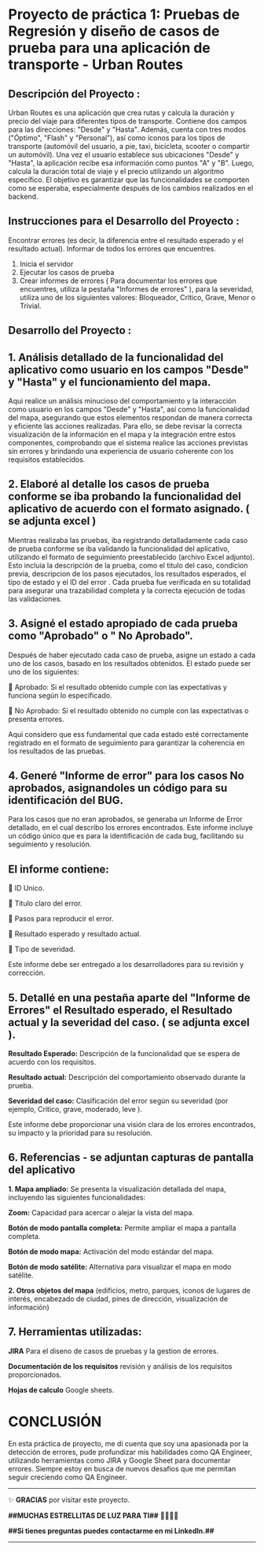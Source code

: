 # Proyecto de práctica 1: Pruebas de Regresión y diseño de casos de prueba para una aplicación de transporte - Urban Routes

## Descripción del Proyecto :

Urban Routes es una aplicación que crea rutas y calcula la duración y precio del viaje para diferentes tipos de transporte.
Contiene dos campos para las direcciones: "Desde" y "Hasta". Además, cuenta con tres modos ("Óptimo", "Flash" y "Personal"), así como íconos para los tipos de transporte (automóvil del usuario, a pie, taxi, bicicleta, scooter o compartir un automóvil).
Una vez el usuario establece sus ubicaciones "Desde" y "Hasta", la aplicación recibe esa información como puntos "A" y "B". Luego, calcula la duración total de viaje y el precio utilizando un algoritmo específico.
El objetivo es garantizar que las funcionalidades se comporten como se esperaba, especialmente después de los cambios realizados en el backend.

## Instrucciones para el Desarrollo del Proyecto :

Encontrar errores (es decir, la diferencia entre el resultado esperado y el resultado actual). Informar de todos los errores que encuentres.

1. Inicia el servidor
2. Ejecutar los casos de prueba
3. Crear informes de errores ( Para documentar los errores que encuentres, utiliza la pestaña "Informes de errores"  ), para la severidad, utiliza uno de los siguientes valores: Bloqueador, Crítico, Grave, Menor o Trivial.

## Desarrollo del Proyecto :

## 1. Análisis detallado de la funcionalidad del aplicativo como usuario en los campos "Desde" y "Hasta" y el funcionamiento del mapa.

Aqui realice un análisis minucioso del comportamiento y la interacción como usuario en los campos "Desde" y "Hasta", así como la funcionalidad del mapa, asegurando que estos elementos respondan de manera correcta y eficiente las acciones realizadas. Para ello, se debe revisar la correcta visualización de la información en el mapa y la integración entre estos componentes, comprobando que el sistema realice las acciones previstas sin errores y brindando una experiencia de usuario coherente con los requisitos establecidos.

## 2. Elaboré al detalle los casos de prueba conforme se iba probando la funcionalidad del aplicativo de acuerdo con el formato asignado. ( se adjunta excel )

Mientras realizaba las pruebas, iba registrando detalladamente cada caso de prueba conforme se iba validando la funcionalidad del aplicativo, utilizando el formato de seguimiento preestablecido (archivo Excel adjunto). Esto incluia la descripción de la prueba, como el titulo del caso, condicion previa, descripcion de los pasos ejecutados, los resultados esperados, el tipo de estado y el ID del error . Cada prueba fue verificada en su totalidad para asegurar una trazabilidad completa y la correcta ejecución de todas las validaciones.
   
## 3. Asigné el estado apropiado de cada prueba como "Aprobado" o " No Aprobado".

Después de haber ejecutado cada caso de prueba, asigne un estado a cada uno de los casos, basado en los resultados obtenidos. El estado puede ser uno de los siguientes:

  :key:   Aprobado:  Si el resultado obtenido cumple con las expectativas y funciona según lo especificado.
  
  :mega:  No Aprobado: Si el resultado obtenido no cumple con las expectativas o presenta errores.

Aqui considero que ess fundamental que cada estado esté correctamente registrado en el formato de seguimiento para garantizar la coherencia en los resultados de las pruebas.

## 4. Generé "Informe de error" para los casos No aprobados, asignandoles un código para su identificación del BUG.

Para los casos que no eran aprobados, se generaba un Informe de Error detallado, en el cual describo los errores encontrados. Este informe incluye un código único que es para la identificación de cada bug, facilitando su seguimiento y resolución. 

## El informe contiene:

:mag_right: ID Unico.

:mag_right: Titulo claro del error.

:mag_right: Pasos para reproducir el error.

:mag_right: Resultado esperado y resultado actual.

:mag_right: Tipo de severidad.

Este informe debe ser entregado a los desarrolladores para su revisión y corrección.

## 5. Detallé en una pestaña aparte del "Informe de Errores" el Resultado esperado, el Resultado actual y la severidad del caso. ( se adjunta excel ).

**Resultado Esperado:** Descripción de la funcionalidad que se espera de acuerdo con los requisitos.

**Resultado actual:** Descripción del comportamiento observado durante la prueba.

**Severidad del caso:** Clasificación del error según su severidad (por ejemplo, Critico, grave, moderado, leve ).

Este informe debe proporcionar una visión clara de los errores encontrados, su impacto y la prioridad para su resolución.

## 6. Referencias - se adjuntan capturas de pantalla del aplicativo

**1. Mapa ampliado:** Se presenta la visualización detallada del mapa, incluyendo las siguientes funcionalidades:

**Zoom:** Capacidad para acercar o alejar la vista del mapa.

**Botón de modo pantalla completa:** Permite ampliar el mapa a pantalla completa.

**Botón de modo mapa:** Activación del modo estándar del mapa.

**Botón de modo satélite:** Alternativa para visualizar el mapa en modo satélite.

**2. Otros objetos del mapa** (edificios, metro, parques, íconos de lugares de interés, encabezado de ciudad, pines de dirección, visualización de información)

## 7. Herramientas utilizadas:

**JIRA** Para el diseno de casos de pruebas y la gestion de errores.

**Documentación de los requisitos** revisión y análisis de los requisitos proporcionados.

**Hojas de calculo** Google sheets.

# CONCLUSIÓN

En esta práctica de proyecto, me di cuenta que soy una apasionada por la detección de errores, pude profundizar mis habilidades como QA Engineer, utilizando herramientas como JIRA y Google Sheet para documentar errores. Siempre estoy en busca de nuevos desafios que me permitan seguir creciendo como QA Engineer. 

************


:sparkles: **GRACIAS** por visitar este proyecto. 

**##MUCHAS ESTRELLITAS DE LUZ PARA TI##** :star2::star2::star2::star2:

**##Si tienes preguntas puedes contactarme en mi Linkedln.##**



**************

